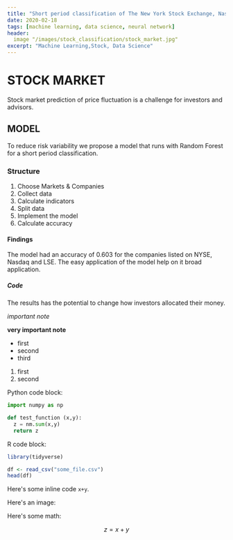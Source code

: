 ```yaml
---
title: "Short period classification of The New York Stock Exchange, Nasdaq Stock Market & London Stock Exchange companies"
date: 2020-02-18
tags: [machine learning, data science, neural network]
header:
  image "/images/stock_classification/stock_market.jpg"
excerpt: "Machine Learning,Stock, Data Science"
---
```


# STOCK MARKET

Stock market prediction of price fluctuation is a challenge for investors and advisors.  

## MODEL

To reduce risk variability we propose a model that runs with Random Forest for a short period classification.

### Structure
1.	Choose Markets & Companies
2.	Collect data
3.	Calculate indicators
4.	Split data
5.	Implement the model
6.	Calculate accuracy

#### Findings

The model had an accuracy of 0.603 for the companies listed on NYSE, Nasdaq and LSE.
The easy application of the model help on it broad application.


##### Code


The results has the potential to change how investors allocated their money.

*important note*

**very important note**

* first
* second
* third

1. first
2. second

Python code block:
```python
import numpy as np

def test_function (x,y):
  z = nm.sum(x,y)
  return z
```

R code block:
```r
library(tidyverse)

df <- read_csv("some_file.csv")
head(df)
```

Here's some inline code `x+y`.

Here's an image:

Here's some math:

$$z=x+y$$
